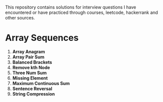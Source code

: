 This repository contains solutions for interview questions I have encountered or have practiced through courses, leetcode, hackerrank and other sources.

# **Array Sequences**

1. **Array Anagram**
1. **Array Pair Sum**
1. **Balanced Brackets**
1. **Remove kth Node**
1. **Three Num Sum**
1. **Missing Element**
1. **Maximum Continuous Sum**
1. **Sentence Reversal**
1. **String Compression**